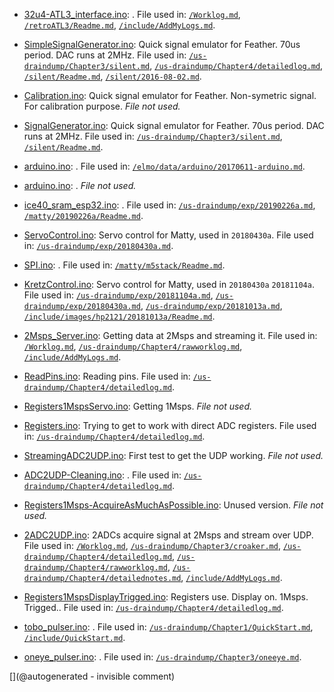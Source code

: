* [32u4-ATL3_interface.ino](/retroATL3/data/32u4-ATL3_interface.ino): . File used in: [`/Worklog.md`](/Worklog.md), [`/retroATL3/Readme.md`](/retroATL3/Readme.md), [`/include/AddMyLogs.md`](/include/AddMyLogs.md).

* [SimpleSignalGenerator.ino](/silent/software/featherWICED/SimpleSignalGenerator.ino): Quick signal emulator for Feather. 70us period. DAC runs at 2MHz. File used in: [`/us-draindump/Chapter3/silent.md`](/us-draindump/Chapter3/silent.md), [`/us-draindump/Chapter4/detailedlog.md`](/us-draindump/Chapter4/detailedlog.md), [`/silent/Readme.md`](/silent/Readme.md), [`/silent/2016-08-02.md`](/silent/2016-08-02.md).

* [Calibration.ino](/silent/software/featherWICED/Calibration/Calibration.ino): Quick signal emulator for Feather. Non-symetric signal. For calibration purpose. _File not used._

* [SignalGenerator.ino](/silent/software/featherWICED/SignalGenerator/SignalGenerator.ino): Quick signal emulator for Feather. 70us period. DAC runs at 2MHz. File used in: [`/us-draindump/Chapter3/silent.md`](/us-draindump/Chapter3/silent.md), [`/silent/Readme.md`](/silent/Readme.md).

* [arduino.ino](/elmo/data/arduino.ino): . File used in: [`/elmo/data/arduino/20170611-arduino.md`](/elmo/data/arduino/20170611-arduino.md).

* [arduino.ino](/elmo/data/arduiprobe/arduino.ino): . _File not used._

* [ice40_sram_esp32.ino](/matty/20190226a/ice40_sram_esp32.ino): . File used in: [`/us-draindump/exp/20190226a.md`](/us-draindump/exp/20190226a.md), [`/matty/20190226a/Readme.md`](/matty/20190226a/Readme.md).

* [ServoControl.ino](/matty/20180430a/ServoControl/ServoControl.ino): Servo control for Matty, used in `20180430a`. File used in: [`/us-draindump/exp/20180430a.md`](/us-draindump/exp/20180430a.md).

* [SPI.ino](/matty/m5stack/SPI.ino): . File used in: [`/matty/m5stack/Readme.md`](/matty/m5stack/Readme.md).

* [KretzControl.ino](/include/images/kretzaw145ba/20180812a/KretzControl.ino): Servo control for Matty, used in `20180430a` `20181104a`. File used in: [`/us-draindump/exp/20181104a.md`](/us-draindump/exp/20181104a.md), [`/us-draindump/exp/20180430a.md`](/us-draindump/exp/20180430a.md), [`/us-draindump/exp/20181013a.md`](/us-draindump/exp/20181013a.md), [`/include/images/hp2121/20181013a/Readme.md`](/include/images/hp2121/20181013a/Readme.md).

* [2Msps_Server.ino](/retired/croaker/feather_tests/2Msps_Server.ino): Getting data at 2Msps and streaming it. File used in: [`/Worklog.md`](/Worklog.md), [`/us-draindump/Chapter4/rawworklog.md`](/us-draindump/Chapter4/rawworklog.md), [`/include/AddMyLogs.md`](/include/AddMyLogs.md).

* [ReadPins.ino](/retired/croaker/feather_tests/ReadPins.ino): Reading pins. File used in: [`/us-draindump/Chapter4/detailedlog.md`](/us-draindump/Chapter4/detailedlog.md).

* [Registers1MspsServo.ino](/retired/croaker/feather_tests/Registers1MspsServo.ino): Getting 1Msps. _File not used._

* [Registers.ino](/retired/croaker/feather_tests/Registers.ino): Trying to get to work with direct ADC registers. File used in: [`/us-draindump/Chapter4/detailedlog.md`](/us-draindump/Chapter4/detailedlog.md).

* [StreamingADC2UDP.ino](/retired/croaker/feather_tests/StreamingADC2UDP.ino): First test to get the UDP working. _File not used._

* [ADC2UDP-Cleaning.ino](/retired/croaker/feather_tests/ADC2UDP-Cleaning.ino): . File used in: [`/us-draindump/Chapter4/detailedlog.md`](/us-draindump/Chapter4/detailedlog.md).

* [Registers1Msps-AcquireAsMuchAsPossible.ino](/retired/croaker/feather_tests/Registers1Msps-AcquireAsMuchAsPossible.ino): Unused version. _File not used._

* [2ADC2UDP.ino](/retired/croaker/feather_tests/2ADC2UDP.ino): 2ADCs acquire signal at 2Msps and stream over UDP. File used in: [`/Worklog.md`](/Worklog.md), [`/us-draindump/Chapter3/croaker.md`](/us-draindump/Chapter3/croaker.md), [`/us-draindump/Chapter4/detailedlog.md`](/us-draindump/Chapter4/detailedlog.md), [`/us-draindump/Chapter4/rawworklog.md`](/us-draindump/Chapter4/rawworklog.md), [`/us-draindump/Chapter4/detailednotes.md`](/us-draindump/Chapter4/detailednotes.md), [`/include/AddMyLogs.md`](/include/AddMyLogs.md).

* [Registers1MspsDisplayTrigged.ino](/retired/croaker/feather_tests/Registers1MspsDisplayTrigged.ino): Registers use. Display on. 1Msps. Trigged.. File used in: [`/us-draindump/Chapter4/detailedlog.md`](/us-draindump/Chapter4/detailedlog.md).

* [tobo_pulser.ino](/retired/tobo/source/tobo_pulser.ino): . File used in: [`/us-draindump/Chapter1/QuickStart.md`](/us-draindump/Chapter1/QuickStart.md), [`/include/QuickStart.md`](/include/QuickStart.md).

* [oneye_pulser.ino](/retired/oneeye/oneye_pulser.ino): . File used in: [`/us-draindump/Chapter3/oneeye.md`](/us-draindump/Chapter3/oneeye.md).



[](@autogenerated - invisible comment)
